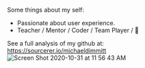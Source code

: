 Some things about my self:
- Passionate about user experience.
- Teacher / Mentor / Coder / Team Player / 🙂

See a full analysis of my github at:<br/>
https://sourcerer.io/michaeldimmitt<br/>
![Screen Shot 2020-10-31 at 11 56 43 AM](https://user-images.githubusercontent.com/11463275/97783996-c7aa1900-1b71-11eb-80e9-9fd56f064ad5.png)
